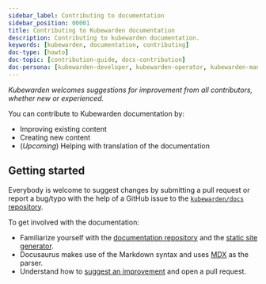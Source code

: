 ```yaml
---
sidebar_label: Contributing to documentation
sidebar_position: 00001
title: Contributing to Kubewarden documentation
description: Contributing to kubewarden documentation.
keywords: [kubewarden, documentation, contributing]
doc-type: [howto]
doc-topic: [contribution-guide, docs-contribution]
doc-persona: [kubewarden-developer, kubewarden-operator, kubewarden-manager]
---
```


<head>
  <link rel="canonical" href="https://docs.kubewarden.io/howtos/contribution-guide/contributing"/>
</head>

_Kubewarden welcomes suggestions for improvement from all contributors, whether new or experienced._

You can contribute to Kubewarden documentation by:

- Improving existing content
- Creating new content
- (_Upcoming_) Helping with translation of the documentation

## Getting started

Everybody is welcome to suggest changes by submitting a pull request
or report a bug/typo with the help of a GitHub issue to the
[`kubewarden/docs` repository](https://github.com/kubewarden/docs).

To get involved with the documentation:

- Familiarize yourself with the [documentation repository](https://github.com/kubewarden/docs)
and the [static site generator](https://docusaurus.io/).
- Docusaurus makes use of the Markdown syntax and uses [MDX](https://mdxjs.com/) as the parser.
- Understand how to [suggest an improvement](./suggesting-an-improvement) and open a pull request.
